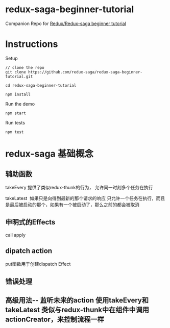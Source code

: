 # redux-saga-beginner-tutorial
Companion Repo for [Redux/Redux-saga beginner tutorial](https://github.com/redux-saga/redux-saga/blob/master/docs/introduction/BeginnerTutorial.md)

# Instructions

Setup

```
// clone the repo
git clone https://github.com/redux-saga/redux-saga-beginner-tutorial.git

cd redux-saga-beginner-tutorial

npm install
```

Run the demo

```
npm start
```

Run tests

```
npm test
```

# redux-saga 基础概念
## 辅助函数
takeEvery 提供了类似redux-thunk的行为， 允许同一时刻多个任务在执行

takeLatest  如果只是向得到最新的那个请求的响应 只允许一个任务在执行，而且是最后被启动的那个，如果有一个被启动了，那么之前的都会被取消

## 申明式的Effects
call apply

##  dipatch action 
 put函数用于创建dispatch Effect

 ## 错误处理

 ## 高级用法-- 监听未来的action 使用takeEvery和takeLatest   类似与redux-thunk中在组件中调用actionCreator，来控制流程一样










